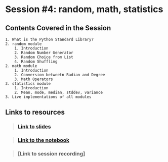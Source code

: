# Session #4: random, math, statistics

## Contents Covered in the Session
    1. What is the Python Standard Library?
    2. random module
        1. Introduction
        2. Random Number Generator
        3. Random Choice from List
        4. Random Shuffling
    2. math module
        1. Introduction
        2. Conversion betweetn Radian and Degree
        3. Math Operators
    3. statistics module
        1. Introduction
        2. Mean, mode, median, stddev, variance
    3. Live implementations of all modules


## Links to resources

> ### [Link to slides]([Slides]%20math,%20random,%20statistics%20modules.pdf)

> ### [Link to the notebook]([Colab]%20math,%20random,%20statistics%20modules.ipynb)

> ### [Link to session recording]
